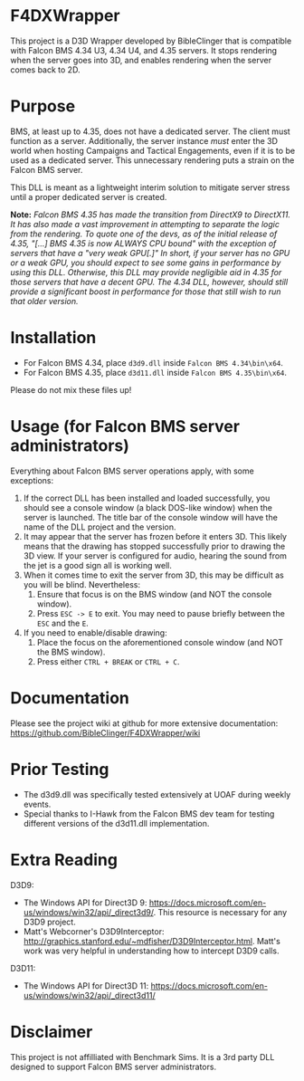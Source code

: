# F4DXWrapper

This project is a D3D Wrapper developed by BibleClinger that is compatible with Falcon BMS 4.34 U3, 4.34 U4, and 4.35 servers. It stops rendering when the server goes into 3D, and enables rendering when the server comes back to 2D.

# Purpose

BMS, at least up to 4.35, does not have a dedicated server. The client must function as a server. Additionally, the server instance *must* enter the 3D world when hosting Campaigns and Tactical Engagements, even if it is to be used as a dedicated server. This unnecessary rendering puts a strain on the Falcon BMS server.

This DLL is meant as a lightweight interim solution to mitigate server stress until a proper dedicated server is created.

**Note:** *Falcon BMS 4.35 has made the transition from DirectX9 to DirectX11. It has also made a vast improvement in attempting to separate the logic from the rendering. To quote one of the devs, as of the initial release of 4.35, "[...] BMS 4.35 is now ALWAYS CPU bound" with the exception of servers that have a "very weak GPU[.]" In short, if your server has no GPU or a weak GPU, you should expect to see some gains in performance by using this DLL. Otherwise, this DLL may provide negligible aid in 4.35 for those servers that have a decent GPU. The 4.34 DLL, however, should still provide a significant boost in performance for those that still wish to run that older version.*

# Installation

- For Falcon BMS 4.34, place `d3d9.dll` inside `Falcon BMS 4.34\bin\x64`.
- For Falcon BMS 4.35, place `d3d11.dll` inside `Falcon BMS 4.35\bin\x64`.

Please do not mix these files up!

# Usage (for Falcon BMS server administrators)

Everything about Falcon BMS server operations apply, with some exceptions:

1. If the correct DLL has been installed and loaded successfully, you should see a console window (a black DOS-like window) when the server is launched. The title bar of the console window will have the name of the DLL project and the version.
1. It may appear that the server has frozen before it enters 3D. This likely means that the drawing has stopped successfully prior to drawing the 3D view. If your server is configured for audio, hearing the sound from the jet is a good sign all is working well.
1. When it comes time to exit the server from 3D, this may be difficult as you will be blind. Nevertheless:
   1. Ensure that focus is on the BMS window (and NOT the console window).
   1. Press `ESC -> E` to exit. You may need to pause briefly between the `ESC` and the `E`.
1. If you need to enable/disable drawing:
   1. Place the focus on the aforementioned console window (and NOT the BMS window).
   1. Press either `CTRL + BREAK` or `CTRL + C`.

# Documentation

Please see the project wiki at github for more extensive documentation: https://github.com/BibleClinger/F4DXWrapper/wiki

# Prior Testing

- The d3d9.dll was specifically tested extensively at UOAF during weekly events.
- Special thanks to I-Hawk from the Falcon BMS dev team for testing different versions of the d3d11.dll implementation.

# Extra Reading

D3D9:
* The Windows API for Direct3D 9: https://docs.microsoft.com/en-us/windows/win32/api/_direct3d9/. This resource is necessary for any D3D9 project.
* Matt's Webcorner's D3D9Interceptor: http://graphics.stanford.edu/~mdfisher/D3D9Interceptor.html. Matt's work was very helpful in understanding how to intercept D3D9 calls.

D3D11:
* The Windows API for Direct3D 11: https://docs.microsoft.com/en-us/windows/win32/api/_direct3d11/

# Disclaimer

This project is not affilliated with Benchmark Sims. It is a 3rd party DLL designed to support Falcon BMS server administrators.
